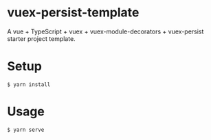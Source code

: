 # vuex-persist-template

A vue + TypeScript + vuex + vuex-module-decorators + vuex-persist starter project template.

# Setup

```
$ yarn install
```

# Usage

```
$ yarn serve
```